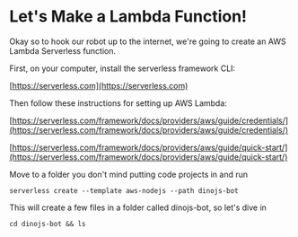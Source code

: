 # Let's Make a Lambda Function!

Okay so to hook our robot up to the internet, we're going to create an AWS Lambda Serverless function.

First, on your computer, install the serverless framework CLI:

[https://serverless.com](https://serverless.com)

Then follow these instructions for setting up AWS Lambda:

[https://serverless.com/framework/docs/providers/aws/guide/credentials/](https://serverless.com/framework/docs/providers/aws/guide/credentials/)

[https://serverless.com/framework/docs/providers/aws/guide/quick-start/](https://serverless.com/framework/docs/providers/aws/guide/quick-start/)

Move to a folder you don't mind putting code projects in and run

```
serverless create --template aws-nodejs --path dinojs-bot
```

This will create a few files in a folder called dinojs-bot, so let's dive in

```
cd dinojs-bot && ls
```



